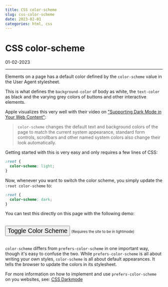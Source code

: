 ```yaml
---
title: CSS color-scheme
slug: css-color-scheme
date: 2023-02-01
categories: html, css
---
```


<style>
:root {
  color-scheme: light;
}
#color-scheme-button {
  font-size: 1.25rem;
  line-height: 1.35;
  display: inline-block;
  margin: 0 auto;
}
.dark {
  color-scheme: dark;
}
</style>

# CSS color-scheme

<p class='timestamp'><time datetime='02-02-2023'>01-02-2023</time></p>
<hr>

Elements on a page has a default color defined by the `color-scheme` value in the User Agent stylesheet.

This is what defines the `background-color` of body as white, the `text-color` as black and the varying grey colors of buttons and other interactive elements.

Apple visualizes this very well with their video on ["Supporting Dark Mode in Your Web Content"](https://developer.apple.com/videos/play/wwdc2019/511/?time=157):

> `color-scheme` changes the default text and background colors of the page to match the current system appearance, standard form controls, scrollbars and other named system colors also change their look automatically.

Getting started with this is very easy and only requires a few lines of CSS:

```CSS
:root {
  color-scheme: light;
}
```

Now, whenever you want to switch the color scheme, you simply update the `:root color-scheme` to:

```CSS
:root {
  color-scheme: dark;
}
```

You can test this directly on this page with the following demo:

<br>
<button id="color-scheme-button">Toggle Color Scheme</button>
<small>(Requires the site to be in lightmode)</small>
<br><br>

`color-scheme` differs from `prefers-color-scheme` in one important way, though it's easy to confuse the two. While `prefers-color-scheme` is all about writing your own styles, `color-scheme` is all about default appearances. It tells the browser to update the colors in its stylesheet.


For more information on how to implement and use `prefers-color-scheme` on you websites, see: [CSS Darkmode](https://triss.dev/blog/2019/08/24/css-darkmode/)


<script>
const root = document.querySelector(":root");
const navbar = document.querySelector("body > span");
const colorSchemeButton = document.getElementById("color-scheme-button");
if (colorSchemeButton) {
  colorSchemeButton.addEventListener('click', function() {
    event.preventDefault();
    root.classList.toggle('dark');
    navbar.classList.toggle('inverted');
    console.log('color scheme swapped');
  });
}
console.log(colorSchemeButton);
</script>